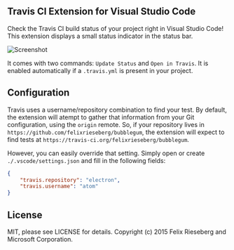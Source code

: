## Travis CI Extension for Visual Studio Code
Check the Travis CI build status of your project right in Visual Studio Code! This extension displays a small status indicator in the status bar.

![Screenshot](https://raw.githubusercontent.com/felixrieseberg/vsce-travis-ci-status/master/screen.png)

It comes with two commands: `Update Status` and `Open in Travis`. It is enabled automatically if a `.travis.yml` is present in your project.

## Configuration
Travis uses a username/repository combination to find your test. By default, the extension will atempt to gather that information from your Git configuration, using the `origin` remote. So, if your repository lives in `https://github.com/felixrieseberg/bubblegum`, the extension will expect to find tests at `https://travis-ci.org/felixrieseberg/bubblegum`.

However, you can easily override that setting. Simply open or create `./.vscode/settings.json` and fill in the following fields:

```json
{
    "travis.repository": "electron",
    "travis.username": "atom"
}
```

## License
MIT, please see LICENSE for details. Copyright (c) 2015 Felix Rieseberg and Microsoft Corporation.